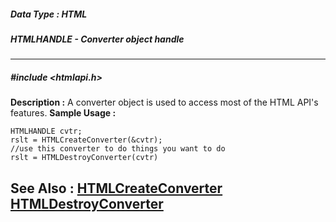 ##### Data Type : HTML
##### HTMLHANDLE - Converter object handle
---
##### #include <htmlapi.h>
**Description :**
A converter object is used to access most of the HTML API's features.
**Sample Usage :**
```
HTMLHANDLE cvtr;
rslt = HTMLCreateConverter(&cvtr);
//use this converter to do things you want to do
rslt = HTMLDestroyConverter(cvtr)
```
**See Also :**
[HTMLCreateConverter](D:/md_files/HTMLCreateConverter.md)
[HTMLDestroyConverter](D:/md_files/HTMLDestroyConverter.md)
---
